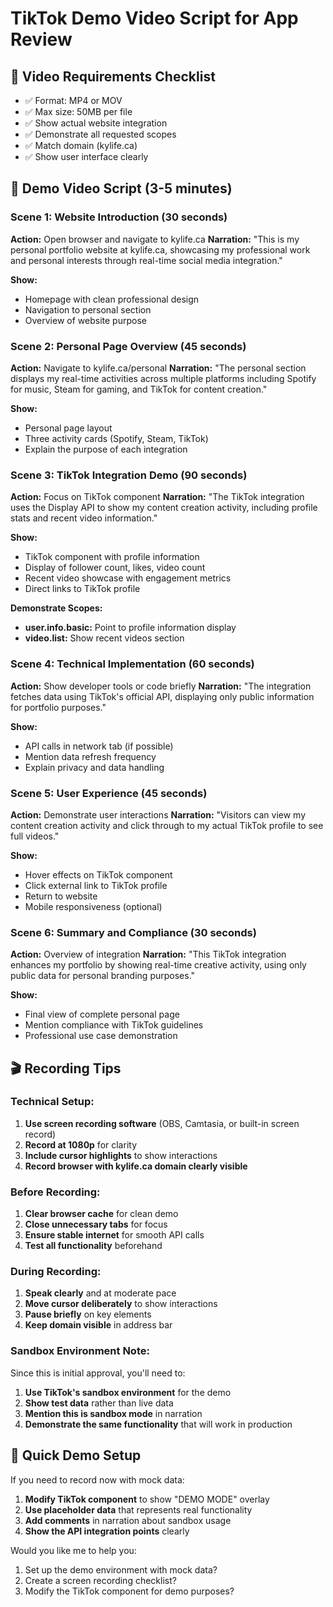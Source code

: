 # TikTok Demo Video Script for App Review

## 🎥 Video Requirements Checklist
- ✅ Format: MP4 or MOV
- ✅ Max size: 50MB per file
- ✅ Show actual website integration
- ✅ Demonstrate all requested scopes
- ✅ Match domain (kylife.ca)
- ✅ Show user interface clearly

## 📝 Demo Video Script (3-5 minutes)

### Scene 1: Website Introduction (30 seconds)
**Action:** Open browser and navigate to kylife.ca
**Narration:** "This is my personal portfolio website at kylife.ca, showcasing my professional work and personal interests through real-time social media integration."

**Show:**
- Homepage with clean professional design
- Navigation to personal section
- Overview of website purpose

### Scene 2: Personal Page Overview (45 seconds)
**Action:** Navigate to kylife.ca/personal
**Narration:** "The personal section displays my real-time activities across multiple platforms including Spotify for music, Steam for gaming, and TikTok for content creation."

**Show:**
- Personal page layout
- Three activity cards (Spotify, Steam, TikTok)
- Explain the purpose of each integration

### Scene 3: TikTok Integration Demo (90 seconds)
**Action:** Focus on TikTok component
**Narration:** "The TikTok integration uses the Display API to show my content creation activity, including profile stats and recent video information."

**Show:**
- TikTok component with profile information
- Display of follower count, likes, video count
- Recent video showcase with engagement metrics
- Direct links to TikTok profile

**Demonstrate Scopes:**
- **user.info.basic:** Point to profile information display
- **video.list:** Show recent videos section

### Scene 4: Technical Implementation (60 seconds)
**Action:** Show developer tools or code briefly
**Narration:** "The integration fetches data using TikTok's official API, displaying only public information for portfolio purposes."

**Show:**
- API calls in network tab (if possible)
- Mention data refresh frequency
- Explain privacy and data handling

### Scene 5: User Experience (45 seconds)
**Action:** Demonstrate user interactions
**Narration:** "Visitors can view my content creation activity and click through to my actual TikTok profile to see full videos."

**Show:**
- Hover effects on TikTok component
- Click external link to TikTok profile
- Return to website
- Mobile responsiveness (optional)

### Scene 6: Summary and Compliance (30 seconds)
**Action:** Overview of integration
**Narration:** "This TikTok integration enhances my portfolio by showing real-time creative activity, using only public data for personal branding purposes."

**Show:**
- Final view of complete personal page
- Mention compliance with TikTok guidelines
- Professional use case demonstration

## 🎬 Recording Tips

### Technical Setup:
1. **Use screen recording software** (OBS, Camtasia, or built-in screen record)
2. **Record at 1080p** for clarity
3. **Include cursor highlights** to show interactions
4. **Record browser with kylife.ca domain clearly visible**

### Before Recording:
1. **Clear browser cache** for clean demo
2. **Close unnecessary tabs** for focus
3. **Ensure stable internet** for smooth API calls
4. **Test all functionality** beforehand

### During Recording:
1. **Speak clearly** and at moderate pace
2. **Move cursor deliberately** to show interactions
3. **Pause briefly** on key elements
4. **Keep domain visible** in address bar

### Sandbox Environment Note:
Since this is initial approval, you'll need to:
1. **Use TikTok's sandbox environment** for the demo
2. **Show test data** rather than live data
3. **Mention this is sandbox mode** in narration
4. **Demonstrate the same functionality** that will work in production

## 🔧 Quick Demo Setup

If you need to record now with mock data:

1. **Modify TikTok component** to show "DEMO MODE" overlay
2. **Use placeholder data** that represents real functionality
3. **Add comments** in narration about sandbox usage
4. **Show the API integration points** clearly

Would you like me to help you:
1. Set up the demo environment with mock data?
2. Create a screen recording checklist?
3. Modify the TikTok component for demo purposes?